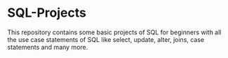 # SQL-Projects
This repository contains some basic projects of SQL for beginners with all the use case statements of SQL like select, update, alter, joins, case statements and many more.
